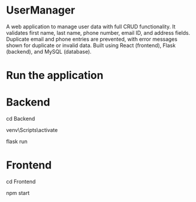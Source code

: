 # UserManager
A web application to manage user data with full CRUD functionality. It validates first name, last name, phone number, email ID, and address fields. Duplicate email and phone entries are prevented, with error messages shown for duplicate or invalid data. Built using React (frontend), Flask (backend), and MySQL (database).

# Run the application

# Backend
<!-- go to the backend folder -->
cd Backend
<!-- activate the venv -->
venv\Scripts\activate 
<!-- then run this cmd  -->
flask run

# Frontend
<!-- go to the frontend folder -->
cd Frontend
<!-- run this cmd -->
npm start
